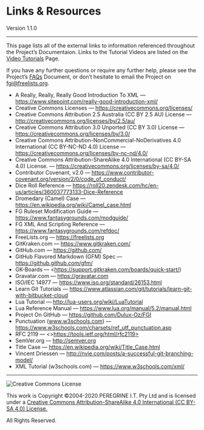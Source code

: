 # Links &amp; Resources

Version 1.1.0

---

This page lists all of the external links to information referenced throughout the Project&rsquo;s Documentaion. Links to the Tutorial Videos are listed on the [Video Tutorials](Video_Tutorials.md) Page.

If you have any further questions or require any further help, please see the Project&rsquo;s [FAQs](FAQs.md) Document, or don&rsquo;t hesitate to email the Project on <fgi@freelists.org>.

- A Really, Really, Really Good Introduction To XML &mdash; <https://www.sitepoint.com/really-good-introduction-xml/>
- Creative Commons Licenses &mdash; <https://creativecommons.org/licenses/>
- Creative Commons Attribution 2.5 Australia (CC BY 2.5 AU) License &mdash; <http://creativecommons.org/licenses/by/2.5/au/>
- Creative Commons Attribution 3.0 Unported (CC BY 3.0) License &mdash; <https://creativecommons.org/licenses/by/3.0/>
- Creative Commons Attribution-NonCommercial-NoDerivatives 4.0 International (CC BY-NC-ND 4.0) License &mdash; <https://creativecommons.org/licenses/by-nc-nd/4.0/>
- Creative Commons Attribution-ShareAlike 4.0 International (CC BY-SA 4.0) License. &mdash; <https://creativecommons.org/licenses/by-sa/4.0/>
- Contributor Covenant, v2.0 &mdash; <https://www.contributor-covenant.org/version/2/0/code_of_conduct/>
- Dice Roll Reference &mdash; <https://roll20.zendesk.com/hc/en-us/articles/360037773133-Dice-Reference>
- Dromedary (Camel) Case &mdash; <https://en.wikipedia.org/wiki/Camel_case.html>
- FG Ruleset Modification Guide &mdash; <https://www.fantasygrounds.com/modguide/>
- FG XML And Scripting Reference &mdash; <https://www.fantasygrounds.com/refdoc/>
- FreeLists.org &mdash; <https://freelists.org>
- GitKraken.com &mdash; <https://www.gitkraken.com/>
- GitHub.com &mdash; <https://github.com/>
- GitHub Flavored Markdown (GFM) Spec &mdash; <https://github.github.com/gfm/>
- GK-Boards &mdash; <https://support.gitkraken.com/boards/quick-start/)
- Gravatar.com &mdash; <https://gravatar.com>
- ISO/IEC 14977 &mdash; <https://www.iso.org/standard/26153.html>
- Learn Git Tutorials &mdash; <https://www.atlassian.com/git/tutorials/learn-git-with-bitbucket-cloud>
- Lua Tutorial &mdash; <http://lua-users.org/wiki/LuaTutorial>
- Lua Reference Manual &mdash; <https://www.lua.org/manual/5.2/manual.html>
- Project On GitHub &mdash; <https://github.com/Dulux-Oz/FGI>
- Punctuation (www.w3schools.com) &mdash; <https://www.w3schools.com/charsets/ref_utf_punctuation.asp>
- RFC 2119 &mdash; <>https://tools.ietf.org/html/rfc2119>
- SemVer.org &mdash; <http://semver.org>
- Title Case &mdash; <https://en.wikipedia.org/wiki/Title_Case.html>
- Vincent Driessen &mdash; <http://nvie.com/posts/a-successful-git-branching-model/>
- XML Tutorial (w3schools.com) &mdash; <https://www.w3schools.com/xml/>

---

![Creative Commons License](https://i.creativecommons.org/l/by-sa/4.0/88x31.png "Creative Commons License")

This work is Copyright &copy;2004-2020 PEREGRINE I.T. Pty Ltd and is licensed under a [Creative Commons Attribution-ShareAlike 4.0 International (CC BY-SA 4.0) License.](https://creativecommons.org/licenses/by-sa/4.0/)

All Rights Reserved.
